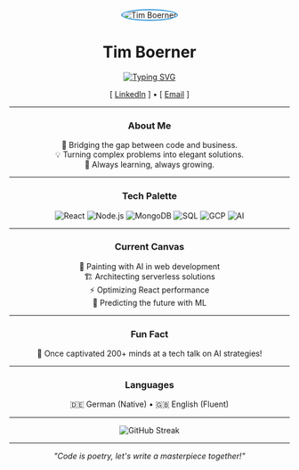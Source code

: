 <div align="center">
  <img src="https://via.placeholder.com/150x150.png?text=TB" alt="Tim Boerner" style="border-radius:50%; border: 2px solid #3498db;">
  
  # Tim Boerner
  
  [![Typing SVG](https://readme-typing-svg.herokuapp.com?font=Fira+Code&pause=1000&color=3498DB&center=true&vCenter=true&width=435&lines=Full+Stack+Developer;AI+Enthusiast;Tech+Innovator)](https://git.io/typing-svg)
  
  [ [LinkedIn](https://linkedin.com/in/tmbrnr) ] • [ [Email](mailto:tim@boernergroup.de) ]
  
  ---

  ### About Me
  
  🚀 Bridging the gap between code and business.<br>
  💡 Turning complex problems into elegant solutions.<br>
  🌟 Always learning, always growing.

  ---

  ### Tech Palette

  <img src="https://via.placeholder.com/48x48/61DAFB/FFFFFF?text=R" alt="React" title="React" />
  <img src="https://via.placeholder.com/48x48/339933/FFFFFF?text=N" alt="Node.js" title="Node.js" />
  <img src="https://via.placeholder.com/48x48/4EA94B/FFFFFF?text=M" alt="MongoDB" title="MongoDB" />
  <img src="https://via.placeholder.com/48x48/316192/FFFFFF?text=S" alt="SQL" title="SQL" />
  <img src="https://via.placeholder.com/48x48/4285F4/FFFFFF?text=G" alt="GCP" title="Google Cloud Platform" />
  <img src="https://via.placeholder.com/48x48/412991/FFFFFF?text=AI" alt="AI" title="AI/ML" />

  ---

  ### Current Canvas

  🎨 Painting with AI in web development<br>
  🏗️ Architecting serverless solutions<br>
  ⚡ Optimizing React performance<br>
  🔮 Predicting the future with ML

  ---

  ### Fun Fact

  🎤 Once captivated 200+ minds at a tech talk on AI strategies!

  ---

  ### Languages

  🇩🇪 German (Native) • 🇬🇧 English (Fluent)

  ---

  <img src="https://github-readme-streak-stats.herokuapp.com/?user=TmBrnr&theme=tokyonight&hide_border=true" alt="GitHub Streak" />

  ---

  *"Code is poetry, let's write a masterpiece together!"*

</div>
